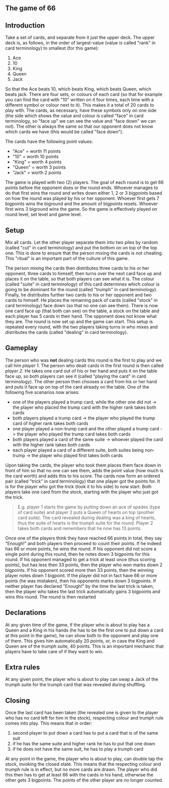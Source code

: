 The game of 66
--------------

## Introduction

Take a set of cards, and separate from it just the upper deck. The upper deck is, as follows, in the order of largest-value (value is called "rank" in card terminology) to smallest (for this game):

1. Ace
2. 10
3. King
4. Queen
5. Jack

So that the Ace beats 10, which beats King, which beats Queen, which beats jack. There are four sets, or colours of each card (so that for example you can find the card with "10" written on it four times, each time with a different symbol or colour next to it). This makes it a total of 20 cards to play with. The cards, as necessary, have these symbols only on one side (the side which shows the value and colour is called "face" in card terminology, so "face up" we can see the value and "face down" we can not). The other is always the same so that our opponent does not know which cards we have (this would be called "face down").


The cards have the following point values:
- "Ace" = worth 11 points
- "10" = worth 10 points
- "King" = worth 4 points
- "Queen" = worth 3 points
- "Jack" = worth 2 points


The game is played with two (2) players. The goal of each round is to get 66 points before the opponent does or the round ends. Whoever manages to do that first wins the round and writes down either 1, 2 or 3 bigpoints based on how the round was played by his or her opponent. Whoever first gets 7 bigpoints wins the biground and the amount of bigpoints resets. Whoever first wins 3 biground wins the game. So the game is effectively played on round level, set level and game level.


## Setup
Mix all cards. Let the other player separate them into two piles by random (called "cut" in card terminology) and put the bottom on on top of the top one. This is done to ensure that the person mixing the cards is not cheating. This "ritual" is an important part of the culture of this game.

The person mixing the cards then distributes three cards to his or her opponent, three cards to himself, then turns over the next card face up and places it on the table, so that both players can see what it is. The colour (called "suite" in card terminology) of this card determines which colour is going to be dominant for the round (called "trumph" in card terminology). Finally, he distributes further two cards to his or her opponent and two cards to himself. He places the remaining pack of cards (called "stock" in card terminology) face down (so that no one can see them). There is now one card face up (that both can see) on the table, a stock on the table and each player has 5 cards in their hand. The opponent does not know what they are. The round is now set up and the game can start. This setup is repeated every round, with the two players taking turns in who mixes and distributes the cards (called "dealing" in card terminology).

## Gameplay
The person who was __not__ dealing cards this round is the first to play and we call him _player 1_. The person who dealt cards in the first round is then called _player 2_. He takes one card out of his or her hand and puts it on the table face up, so both players can see it (called "playing the card" in card terminology). The other person then chooses a card from his or her hand and puts it face up on top of the card already on the table. One of the following five scenarios now arises:

- one of the players played a trump card, while the other one did not -> the player who placed the trump card with the higher rank takes both cards
- both players played a trump card -> the player who played the trump card of higher rank takes both cards
- one player played a non-trump card and the other played a trump card -> the player who played the trump card takes both cards
- both players played a card of the same suite -> whoever played the card with the higher rank takes both cards
- each player played a card of a different suite, both suites being non-trump -> the player who played first takes both cards 

Upon taking the cards, the player who took them places them face down in front of him so that no one can see them, adds the point value (how much is the card worth) and adds this to his score. The cards now form an ordered pair (called "trick" in card terminology) that one player got the points for. It is for the player who got the trick (took it to his side) to now start. Both players take one card from the stock, starting with the player who just got the trick.

> E.g. player 1 starts the game by putting down an ace of spades (type of card suite) and player 2 puts a Queen of hearts on top (another card suite). The card revealed during dealing was a king of hearts, thus the suite of hearts is the trumph suite for the round. Player 2 takes both cards and remembers that he now has 13 points.

Once one of the players think they have reached 66 points in total, they say "Enough!" and both players then proceed to count their points. If he indeed has 66 or more points, he wins the round. If his opponent did not score a single point during this round, then he notes down 3 bigpoints for this round. If his opponent managed to get a trick at least once (thus scoring points), but has less then 33 points, then the player who won marks down 2 bigpoints. If his opponent scored more then 33 points, then the winning player notes down 1 bigpoint. If the player did not in fact have 66 or more points (he was mistaken), then his opponents marks down 3 bigpoints. If neither player has declared "Enough!" by the time the last trick is taken, then the player who takes the last trick automatically gains 3 bigpoints and wins this round. The round is then restarted

## Declarations
At any given time of the game, if the player who is about to play has a Queen and a King in his hands (he has to be the first one to put down a card at this point in the game), he can show both to the opponent and play one of them. This gives him automatically 20 points, or, in case the King and Queen are of the trumph suite, 40 points. This is an important mechanic that players have to take care of if they want to win. 

## Extra rules
At any given point, the player who is about to play can swap a Jack of the trumph suite for the trumph card that was revealed during shuffling.

## Closing
Once the last card has been taken (the revealed one is given to the player who has no card left for him in the stock), respecting colour and trumph rule comes into play. This means that in order:
1. second player to put down a card has to put a card that is of the same suit
2. if he has the same suite and higher rank he has to put that one down
3. if he does not have the same suit, he has to play a trumph card


At any point in the game, the player who is about to play, can double tap the stock, invoking the closed state. This means that the respecting colour and trumph rule is in effect, but no more cards are drawn. The player who did this then has to get at least 66  with the cards in his hand, otherwise the other gets 3 bigpoints. The points of the other player are no longer counted.